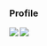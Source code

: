 ### Profile

<a href="https://github-readme-stats.vercel.app/api?username=kevin-hans&show_icons=true&theme=onedark">
  <img align="left" src="https://github-readme-stats.vercel.app/api?username=kevin-hans&show_icons=true&theme=onedark" />
</a>

<a href="https://github-readme-stats.vercel.app/api/top-langs/?username=kevin-hans&hide=html,Makefile,Roff,HTML&theme=onedark">
  <img align="left" src="https://github-readme-stats.vercel.app/api/top-langs/?username=kevin-hans&hide=Makefile,Roff,HTML&theme=onedark" />
</a>
